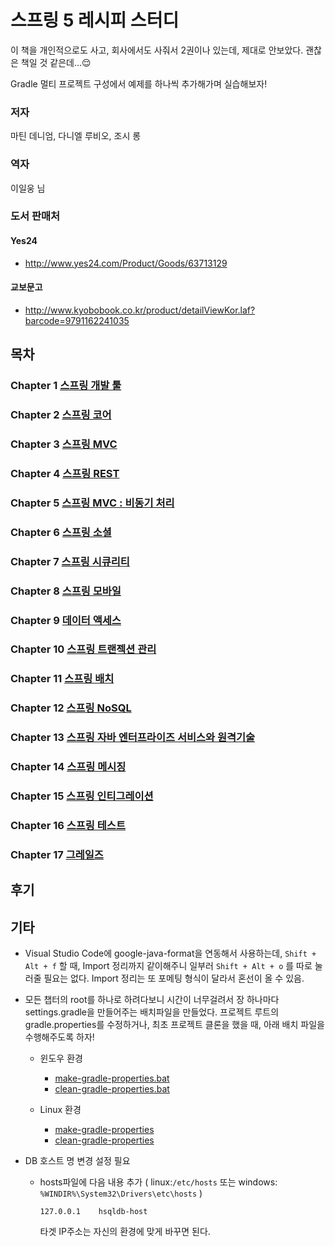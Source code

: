 # 스프링 5 레시피 스터디

이 책을 개인적으로도 사고, 회사에서도 사줘서 2권이나 있는데, 제대로 안보았다. 괜찮은 책일 것 같은데...😌

Gradle 멀티 프로젝트 구성에서 예제를 하나씩 추가해가며 실습해보자!



### 저자

마틴 데니엄, 다니엘 루비오, 조시 롱

### 역자

이일웅 님

### 도서 판매처

#### Yes24

* http://www.yes24.com/Product/Goods/63713129

#### 교보문고

* http://www.kyobobook.co.kr/product/detailViewKor.laf?barcode=9791162241035





## 목차

### Chapter 1 [스프링 개발 툴](chap01)

### Chapter 2 [스프링 코어](chap02)

### Chapter 3 [스프링 MVC](chap03) 

### Chapter 4 [스프링 REST](chap04)

### Chapter 5 [스프링 MVC : 비동기 처리](chap05)

### Chapter 6 [스프링 소셜](chap06) 

### Chapter 7 [스프링 시큐리티](chap07) 

### Chapter 8 [스프링 모바일](chap08) 

### Chapter 9 [데이터 액세스](chap09) 

### Chapter 10 [스프링 트랜젝션 관리](chap10) 

### Chapter 11 [스프링 배치](chap11) 

### Chapter 12 [스프링 NoSQL](chap12)

### Chapter 13 [스프링 자바 엔터프라이즈 서비스와 원격기술](chap13) 

### Chapter 14 [스프링 메시징](chap14) 

### Chapter 15 [스프링 인티그레이션](chap15) 

### Chapter 16 [스프링 테스트](chap16) 

### Chapter 17 [그레일즈](chap17) 





## 후기





## 기타

* Visual Studio Code에 google-java-format을 연동해서 사용하는데, `Shift + Alt + f` 할 때, Import 정리까지 같이해주니 일부러  `Shift + Alt + o` 를 따로 눌러줄 필요는 없다. Import 정리는 또 포메팅 형식이 달라서 혼선이 올 수 있음. 
* 모든 챕터의 root를 하나로 하려다보니 시간이 너무걸려서 장 하나마다 settings.gradle을 만들어주는 배치파일을 만들었다.  프로젝트 루트의 gradle.properties를 수정하거나, 최초 프로젝트 클론을 했을 때, 아래 배치 파일을 수행해주도록 하자!
  * 윈도우 환경
    * [make-gradle-properties.bat](make-gradle-properties.bat)
    * [clean-gradle-properties.bat](clean-gradle-properties.bat)
  
  * Linux 환경
    * [make-gradle-properties](make-gradle-properties)
    * [clean-gradle-properties](clean-gradle-properties)
  
* DB 호스트 명 변경 설정 필요

  * hosts파일에 다음 내용 추가 ( linux:`/etc/hosts` 또는 windows: `%WINDIR%\System32\Drivers\etc\hosts` )

    ```
    127.0.0.1    hsqldb-host
    ```
    
    타겟 IP주소는 자신의 환경에 맞게 바꾸면 된다.


